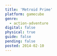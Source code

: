 ```yaml
---
title: 'Metroid Prime'
platform: gamecube
genre:
  - action-adventure
digital: false
physical: true
guide: false
pending: false
posted: 2014-02-10
---
```

